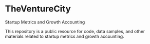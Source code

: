 # TheVentureCity
Startup Metrics and Growth Accounting

This repository is a public resource for code, data samples, and other materials related to startup metrics and growth accounting.
